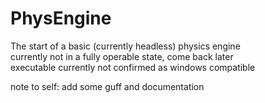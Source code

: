 # PhysEngine
The start of a basic (currently headless) physics engine
<br>
currently not in a fully operable state, come back later
<br>
executable currently not confirmed as windows compatible
<p>note to self: add some guff and documentation</p>


